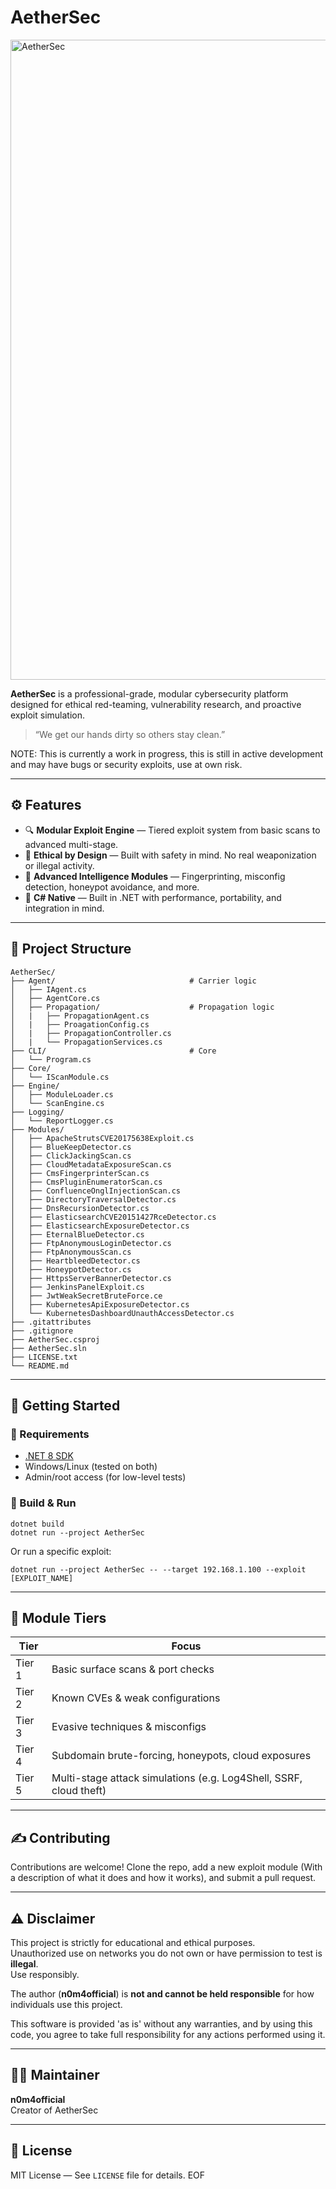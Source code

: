 # AetherSec
<img width="1024" height="1024" alt="AetherSec" src="https://github.com/user-attachments/assets/d4fed0d8-d879-4c51-9cda-e3cc11ffae42" />

**AetherSec** is a professional-grade, modular cybersecurity platform designed for ethical red-teaming, vulnerability research, and proactive exploit simulation.

> “We get our hands dirty so others stay clean.”

NOTE:
This is currently a work in progress, this is still in active development and may have bugs or security exploits, use at own risk.

---

## ⚙️ Features

- 🔍 **Modular Exploit Engine** — Tiered exploit system from basic scans to advanced multi-stage.
- 🔐 **Ethical by Design** — Built with safety in mind. No real weaponization or illegal activity.
- 🧠 **Advanced Intelligence Modules** — Fingerprinting, misconfig detection, honeypot avoidance, and more.
- 💾 **C# Native** — Built in .NET with performance, portability, and integration in mind.

---

## 📁 Project Structure

```plaintext
AetherSec/
├── Agent/                              # Carrier logic
│   ├── IAgent.cs
│   ├── AgentCore.cs
│   ├── Propagation/                    # Propagation logic
│   |   ├── PropagationAgent.cs
│   |   ├── ProagationConfig.cs
│   |   ├── PropagationController.cs
│   |   └── PropagationServices.cs
├── CLI/                                # Core
│   └── Program.cs
├── Core/                               
│   └── IScanModule.cs
├── Engine/
│   ├── ModuleLoader.cs
│   └── ScanEngine.cs
├── Logging/
│   └── ReportLogger.cs
├── Modules/
│   ├── ApacheStrutsCVE20175638Exploit.cs
│   ├── BlueKeepDetector.cs
│   ├── ClickJackingScan.cs
│   ├── CloudMetadataExposureScan.cs
│   ├── CmsFingerprinterScan.cs
│   ├── CmsPluginEnumeratorScan.cs
│   ├── ConfluenceOnglInjectionScan.cs
│   ├── DirectoryTraversalDetector.cs
│   ├── DnsRecursionDetector.cs
│   ├── ElasticsearchCVE20151427RceDetector.cs
│   ├── ElasticsearchExposureDetector.cs
│   ├── EternalBlueDetector.cs
│   ├── FtpAnonymousLoginDetector.cs
│   ├── FtpAnonymousScan.cs
│   ├── HeartbleedDetector.cs
│   ├── HoneypotDetector.cs
│   ├── HttpsServerBannerDetector.cs
│   ├── JenkinsPanelExploit.cs
│   ├── JwtWeakSecretBruteForce.ce
│   ├── KubernetesApiExposureDetector.cs
│   └── KubernetesDashboardUnauthAccessDetector.cs
├── .gitattributes
├── .gitignore
├── AetherSec.csproj
├── AetherSec.sln
├── LICENSE.txt
└── README.md
```

---

## 🚀 Getting Started

### 🔧 Requirements
- [.NET 8 SDK](https://dotnet.microsoft.com/en-us/download)
- Windows/Linux (tested on both)
- Admin/root access (for low-level tests)

### 🧪 Build & Run

```
dotnet build
dotnet run --project AetherSec
```

Or run a specific exploit:

```
dotnet run --project AetherSec -- --target 192.168.1.100 --exploit [EXPLOIT_NAME]
```

---

## 🧩 Module Tiers

| Tier | Focus |
|------|-------|
| Tier 1 | Basic surface scans & port checks |
| Tier 2 | Known CVEs & weak configurations |
| Tier 3 | Evasive techniques & misconfigs |
| Tier 4 | Subdomain brute-forcing, honeypots, cloud exposures |
| Tier 5 | Multi-stage attack simulations (e.g. Log4Shell, SSRF, cloud theft) |

---

## ✍️ Contributing

Contributions are welcome! Clone the repo, add a new exploit module (With a description of what it does and how it works), and submit a pull request.

---

## ⚠️ Disclaimer

This project is strictly for educational and ethical purposes.  
Unauthorized use on networks you do not own or have permission to test is **illegal**.  
Use responsibly.  

The author (**n0m4official**) is **not and cannot be held responsible** for how individuals use this project.

This software is provided 'as is' without any warranties, and by using this code, you agree to take full responsibility for any actions performed using it.

---

## 🧙‍♂️ Maintainer

**n0m4official**  
Creator of AetherSec  

---

## 📜 License

MIT License — See `LICENSE` file for details.
EOF
